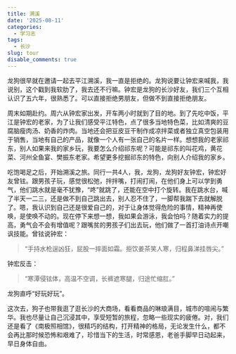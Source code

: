 ```yaml
---
title: 溯溪
date: '2025-08-11'
categories:
  - 学习志
tags:
  - 长沙
slug: tour
disable_comments: true
---
```


龙狗很早就在邀请一起去平江溯溪，我一直是拒绝的。龙狗说要让钟宏来喊我，我说别，这个戳到我软肋了，我去还不行嘛。钟宏是龙狗的长沙好友，我们三个互相认识了五六年，很熟悉了。可以直接拒绝男朋友，但做不到直接拒绝朋友。

周末如期赴约。周六从钟宏家出发，开车两小时就到了目的地。到了先吃中饭，平江是钟宏的老家，为了让我们感受平江特色，点了很多当地特色菜，比如清爽的豆腐脑瘦肉汤、奶香的炸肉。当地还会把豆皮豆干制作成凉拌菜或者独立真空包装用于销售，当地有自己的产品，就像一个人有一张自己的名片一样。想想我的老家祁东，别人如果来我的家乡玩，我要怎么介绍祁东呢？可能是祁东的叫花鸡，黄花菜、河州全鱼宴、樊振东老家。希望更多挖掘祁东的特色，向别人介绍我的家乡。

吃饱喝足之后，开始溯溪之旅。同行一共4人，我，龙狗，龙狗好友钟宏，钟宏好友曾铉。跟男孩子玩，感觉很松弛，拌拌嘴，打闹打闹，在他们身上可以学到勇气，他们跳水就是毫不犹豫，“咚”就跳了，还能在空中打个旋转。我在跳水台，喊了半天一二三，还是做不到自己跳出去，别人忍不住了，一脚帮我踹下去就解脱了。嗯，我认识到自己还是很爱自己的，对于让身体觉得危险的事情，精神再使唤，是使唤不动的。现在停下来想一想，我如果会游泳，我会怕吗？随着实力的提高，勇气会不会有增值呢？跟嘴贫的男孩子们出去玩，他们做了一首打油诗点开嘲讽技能。曾铉说钟宏：

> “手持水枪逞凶狂，屁股一摔面如霜。拒饮姜茶笑人寒，归程鼻涕挂唇尖。”

钟宏反击：

> “寒潭侵铉体，高温不空调，长裤遮寒腿，归途忙缩肛。”

龙狗直呼“好玩好玩”。

这次去，狗子也带我逛了逛长沙的大商场，看看商品的琳琅满目，城市的喧闹与繁华。我也尽量让自己沉浸其中，享受短暂的旅程，忽略一些现实的疲倦。对，我们还是看了《南极照相馆》，很精巧的结构，打开精神的格局，无论发生什么，都不会再比那时候恐怖和艰难了，珍惜当下的生活，时常感恩，老爸手脚早日动起来，早日身体自由。
